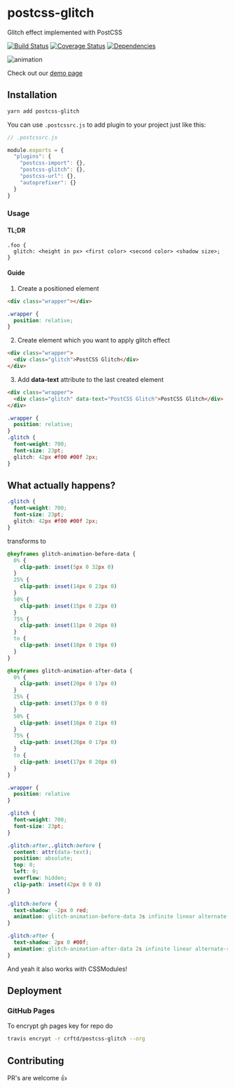 # postcss-glitch
Glitch effect implemented with PostCSS

[![Build Status](https://travis-ci.org/crftd/postcss-glitch.svg?branch=master)](https://travis-ci.org/crftd/postcss-glitch)
[![Coverage Status](https://coveralls.io/repos/github/crftd/postcss-glitch/badge.svg?branch=master)](https://coveralls.io/github/crftd/postcss-glitch?branch=master)
[![Dependencies](https://david-dm.org/crftd/postcss-glitch.svg)](https://david-dm.org/)

![animation](http://g.recordit.co/COmXbvzGfg.gif)

Check out our [demo page](https://crftd.github.io/postcss-glitch/)

## Installation

```bash
yarn add postcss-glitch
```

You can use `.postcssrc.js` to add plugin to your project just like this:

```javascript
// .postcssrc.js

module.exports = {
  "plugins": {
    "postcss-import": {},
    "postcss-glitch": {},
    "postcss-url": {},
    "autoprefixer": {}
  }
}
```

### Usage

#### TL;DR

```
.foo {
  glitch: <height in px> <first color> <second color> <shadow size>;
}
```

#### Guide

1. Create a positioned element

```html
<div class="wrapper"></div>
```

```css
.wrapper {
  position: relative;
}
```

2. Create element which you want to apply glitch effect

```html
<div class="wrapper">
  <div class="glitch">PostCSS Glitch</div>
</div>
```

3. Add **data-text** attribute to the last created element

```html
<div class="wrapper">
  <div class="glitch" data-text="PostCSS Glitch">PostCSS Glitch</div>
</div>
```

```css
.wrapper {
  position: relative;
}
.glitch {
  font-weight: 700;
  font-size: 23pt;
  glitch: 42px #f00 #00f 2px;
}
```

## What actually happens?

```css
.glitch {
  font-weight: 700;
  font-size: 23pt;
  glitch: 42px #f00 #00f 2px;
}
```

transforms to

```css
@keyframes glitch-animation-before-data {
  0% {
    clip-path: inset(5px 0 32px 0)
  }
  25% {
    clip-path: inset(14px 0 23px 0)
  }
  50% {
    clip-path: inset(15px 0 22px 0)
  }
  75% {
    clip-path: inset(11px 0 26px 0)
  }
  to {
    clip-path: inset(18px 0 19px 0)
  }
}

@keyframes glitch-animation-after-data {
  0% {
    clip-path: inset(20px 0 17px 0)
  }
  25% {
    clip-path: inset(37px 0 0 0)
  }
  50% {
    clip-path: inset(16px 0 21px 0)
  }
  75% {
    clip-path: inset(20px 0 17px 0)
  }
  to {
    clip-path: inset(17px 0 20px 0)
  }
}

.wrapper {
  position: relative
}

.glitch {
  font-weight: 700;
  font-size: 23pt;
}

.glitch:after,.glitch:before {
  content: attr(data-text);
  position: absolute;
  top: 0;
  left: 0;
  overflow: hidden;
  clip-path: inset(42px 0 0 0)
}

.glitch:before {
  text-shadow: -2px 0 red;
  animation: glitch-animation-before-data 3s infinite linear alternate-reverse
}

.glitch:after {
  text-shadow: 2px 0 #00f;
  animation: glitch-animation-after-data 2s infinite linear alternate-reverse
}
```

And yeah it also works with CSSModules!

## Deployment

### GitHub Pages

To encrypt gh pages key for repo do

```bash
travis encrypt -r crftd/postcss-glitch --org
```

## Contributing
PR's are welcome 👍
